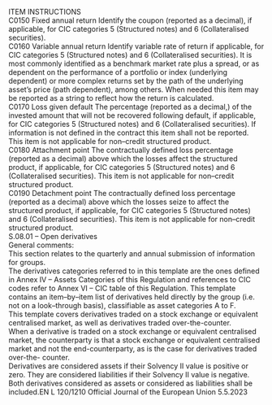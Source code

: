  
ITEM  INSTRUCTIONS  
C0150  Fixed annual return  Identify the coupon (reported as a decimal), if applicable, for CIC categories 5 (Structured 
notes) and 6 (Collateralised securities).  
C0160  Variable annual return  Identify variable rate of return if applicable, for CIC categories 5 (Structured notes) and 6 
(Collateralised securities). It is most commonly identified as a benchmark market rate plus a 
spread, or as dependent on the performance of a portfolio or index (underlying dependent) 
or more complex returns set by the path of the underlying asset’s price (path dependent), 
among others. When needed this item may be reported as a string to reflect how the return 
is calculated.  
C0170  Loss given default  The percentage (reported as a decimal,) of the invested amount that will not be recovered 
following default, if applicable, for CIC categories 5 (Structured notes) and 6 (Collateralised 
securities). 
If information is not defined in the contract this item shall not be reported. This item is not 
applicable for non–credit structured product.  
C0180  Attachment point  The contractually defined loss percentage (reported as a decimal) above which the losses 
affect the structured product, if applicable, for CIC categories 5 (Structured notes) and 6 
(Collateralised securities). This item is not applicable for non–credit structured product.  
C0190  Detachment point  The contractually defined loss percentage (reported as a decimal) above which the losses seize 
to affect the structured product, if applicable, for CIC categories 5 (Structured notes) and 6 
(Collateralised securities). This item is not applicable for non–credit structured product.  
S.08.01 – Open derivatives  
General comments:  
This section relates to the quarterly and annual submission of information for groups.  
The derivatives categories referred to in this template are the ones defined in Annex IV – Assets Categories of this 
Regulation and references to CIC codes refer to Annex VI – CIC table of this Regulation. This template contains an 
item–by–item list of derivatives held directly by the group (i.e. not on a look–through basis), classifiable as asset 
categories A to F.  
This template covers derivatives traded on a stock exchange or equivalent centralised market, as well as derivatives 
traded over-the-counter.  
When a derivative is traded on a stock exchange or equivalent centralised market, the counterparty is that a stock 
exchange or equivalent centralised market and not the end-counterparty, as is the case for derivatives traded over-the- 
counter.  
Derivatives are considered assets if their Solvency II value is positive or zero. They are considered liabilities if their 
Solvency II value is negative. Both derivatives considered as assets or considered as liabilities shall be included.EN  L 120/1210 Official Journal of the European Union 5.5.2023